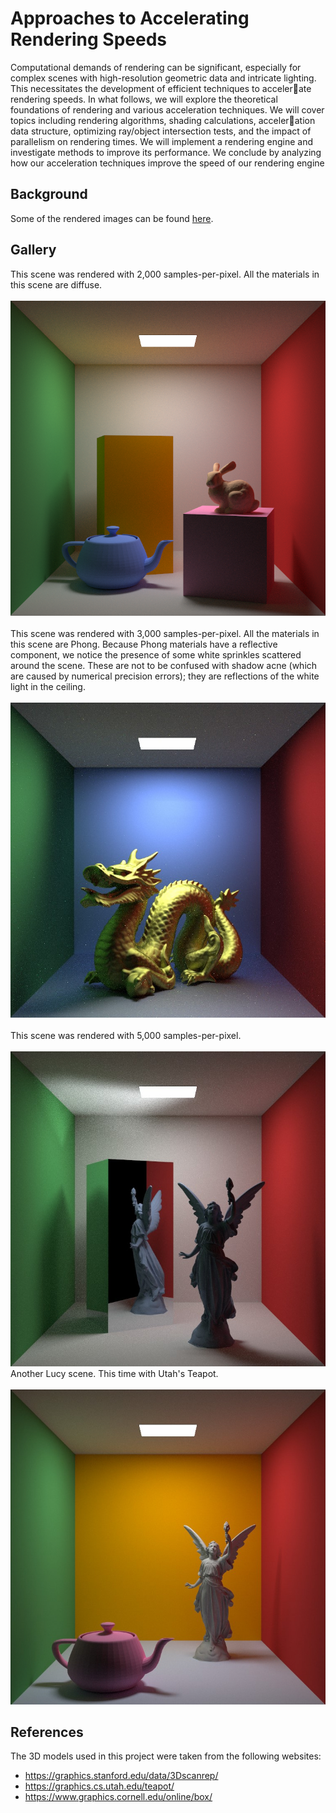 # Approaches to Accelerating Rendering Speeds
Computational demands of rendering can be significant, especially for complex scenes with high-resolution
geometric data and intricate lighting. This necessitates the development of efficient techniques to accelerate rendering speeds. In what follows, we will explore the theoretical foundations of rendering and various
acceleration techniques. We will cover topics including rendering algorithms, shading calculations, acceleration data structure, optimizing ray/object intersection tests, and the impact of parallelism on rendering
times. We will implement a rendering engine and investigate methods to improve its performance. We
conclude by analyzing how our acceleration techniques improve the speed of our rendering engine
## Background
Some of the rendered images can be found [here](Images).<br>


## Gallery

This scene was rendered with 2,000 samples-per-pixel. All the materials in this scene are diffuse.</br></br>
![Rabbit](Images/Semester%202/a_rabbit_and_a_teapot_inside_a_Cornell_box_2000SPPP.png)</br></br>
This scene was rendered with 3,000 samples-per-pixel. All the materials in this scene are Phong. 
Because Phong materials have a reflective component, we notice the presence of some white sprinkles scattered 
around the scene. These are not to be confused with shadow acne (which are caused by numerical precision errors); 
they are reflections of the white light in the ceiling.</br></br>
![Phong](Images/Semester%202/Enter-the-Dragon-3000SPP.jpg)</br></br>
This scene was rendered with 5,000 samples-per-pixel.</br></br>
![Lucy Mirror](Images/Semester%202/Lucy-with-a-Mirror-5000-SPP.jpg)
Another Lucy scene. This time with Utah's Teapot.</br></br>
![Lucy and Teapot](Images/Semester%202/Lucy_and_Utah_Teapot.jpg)

## References
The 3D models used in this project were taken from the following websites:
- https://graphics.stanford.edu/data/3Dscanrep/
- https://graphics.cs.utah.edu/teapot/
- https://www.graphics.cornell.edu/online/box/

